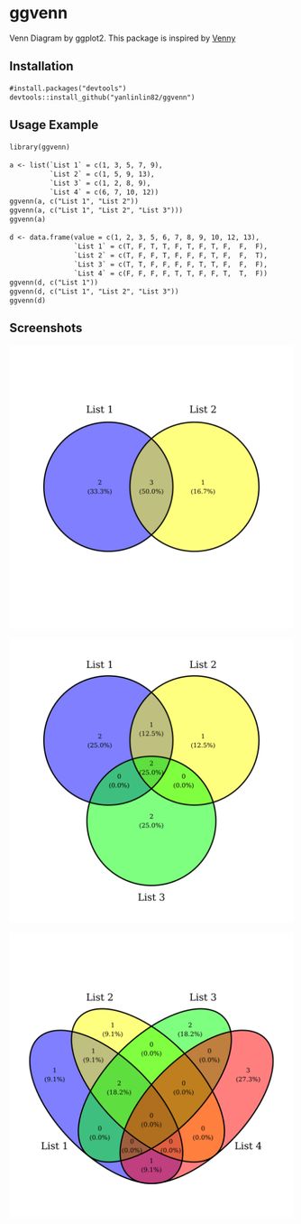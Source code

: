 # ggvenn

Venn Diagram by ggplot2. This package is inspired by [Venny](http://bioinfogp.cnb.csic.es/tools/venny/index.html)

## Installation

```{r}
#install.packages("devtools")
devtools::install_github("yanlinlin82/ggvenn")
```

## Usage Example

```{r}
library(ggvenn)

a <- list(`List 1` = c(1, 3, 5, 7, 9),
          `List 2` = c(1, 5, 9, 13),
          `List 3` = c(1, 2, 8, 9),
          `List 4` = c(6, 7, 10, 12))
ggvenn(a, c("List 1", "List 2"))
ggvenn(a, c("List 1", "List 2", "List 3")))
ggvenn(a)

d <- data.frame(value = c(1, 2, 3, 5, 6, 7, 8, 9, 10, 12, 13),
                `List 1` = c(T, F, T, T, F, T, F, T, F,  F,  F),
                `List 2` = c(T, F, F, T, F, F, F, T, F,  F,  T),
                `List 3` = c(T, T, F, F, F, F, T, T, F,  F,  F),
                `List 4` = c(F, F, F, F, T, T, F, F, T,  T,  F))
ggvenn(d, c("List 1"))
ggvenn(d, c("List 1", "List 2", "List 3"))
ggvenn(d)
```

## Screenshots

![Venn 2](plots/venn-2.png)

![Venn 3](plots/venn-3.png)

![Venn 4](plots/venn-4.png)
